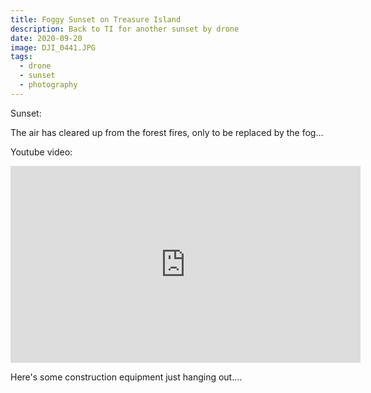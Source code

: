 ```yaml
---
title: Foggy Sunset on Treasure Island
description: Back to TI for another sunset by drone
date: 2020-09-20
image: DJI_0441.JPG
tags:
  - drone
  - sunset
  - photography
---
```



Sunset:

<v-img src="DJI_0441.JPG" alt="bar" :dirp="dir"></v-img>

The air has cleared up from the forest fires, only to be replaced by the fog...

Youtube video:

<iframe width="560" height="315" src="https://www.youtube.com/embed/Ap6hXQSNV1A" frameborder="0" allow="accelerometer; autoplay; clipboard-write; encrypted-media; gyroscope; picture-in-picture" allowfullscreen></iframe>

Here's some construction equipment just hanging out....

<v-img src="DSC00265.jpg" alt="foo" :dirp="dir"></v-img>


